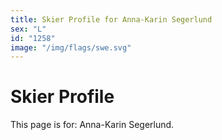 ```yaml
---
title: Skier Profile for Anna-Karin Segerlund
sex: "L"
id: "1258"
image: "/img/flags/swe.svg" 
---
```


# Skier Profile

This page is for: Anna-Karin Segerlund.
    